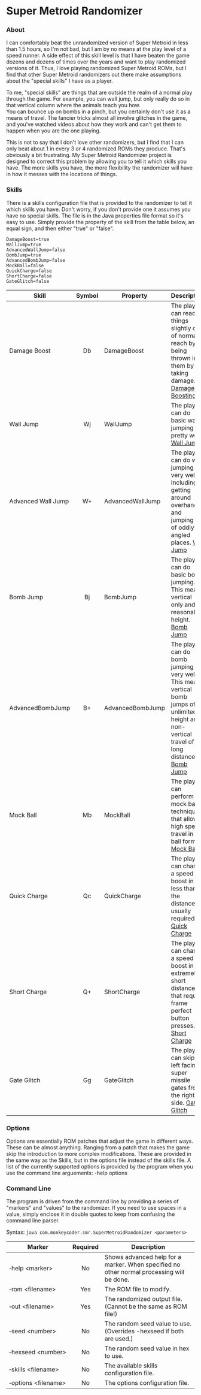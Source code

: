 # Super Metroid Randomizer

### About

I can comfortably beat the unrandomized version of Super Metroid in less 
than 1.5 hours, so I'm not bad, but I am by no means at the play level 
of a speed runner.  A side effect of this skill level is that I have 
beaten the game dozens and dozens of times over the years and want to
play randomized versions of it.  Thus, I love playing randomized Super 
Metroid ROMs, but I find that other Super Metroid randomizers out there 
make assumptions about the "special skills" I have as a player.

To me, "special skills" are things that are outside the realm of a 
normal play through the game.  For example, you can wall jump, but only 
really do so in that vertical column where the animals teach you how.  
You can bounce up on bombs in a pinch, but you certainly don't use it 
as a means of travel.  The fancier tricks almost all involve glitches 
in the game, and you've watched videos about how they work and can't 
get them to happen when you are the one playing.

This is not to say that I don't love other randomizers, but I find that
I can only beat about 1 in every 3 or 4 randomized ROMs they produce.
That's obviously a bit frustrating.  My Super Metroid Randomizer project 
is designed to correct this problem by allowing you to tell it which
skills you have.  The more skills you have, the more flexibility the
randomizer will have in how it messes with the locations of things.

### Skills

There is a skills configuration file that is provided to the randomizer
to tell it which skills you have.  Don't worry, if you don't provide one
it assumes you have no special skills.  The file is in the Java properties
file format so it's easy to use.  Simply provide the property of the skill
from the table below, an equal sign, and then either "true" or "false".

```
DamageBoost=true
WallJump=true
AdvancedWallJump=false
BombJump=true
AdvancedBombJump=false
MockBall=false
QuickCharge=false
ShortCharge=false
GateGlitch=false
```

Skill | Symbol | Property | Description
------|:------:|----------|------------
Damage Boost | Db | DamageBoost | The player can reach things slightly out of normal reach by being thrown into them by taking damage. [Damage Boosting](http://deanyd.net/sm/index.php?title=Damage_boosting)
Wall Jump | Wj | WallJump | The player can do basic wall jumping pretty well. [Wall Jump](http://deanyd.net/sm/index.php?title=Walljump)
Advanced Wall Jump | W+ | AdvancedWallJump | The player can do wall jumping very well.  Including getting around overhangs and jumping off of oddly angled places. [Wall Jump](http://deanyd.net/sm/index.php?title=Walljump)
Bomb Jump | Bj | BombJump | The player can do basic bomb jumping.  This means vertical only and of reasonable height. [Bomb Jump](http://deanyd.net/sm/index.php?title=Bomb_Jump)
AdvancedBombJump | B+ | AdvancedBombJump | The player can do bomb jumping very well.  This means vertical bomb jumps of unlimited height and non-vertical travel of long distances. [Bomb Jump](http://deanyd.net/sm/index.php?title=Bomb_Jump)
Mock Ball | Mb | MockBall | The player can perform the mock ball technique that allows high speed travel in ball form. [Mock Ball](http://deanyd.net/sm/index.php?title=Mockball)
Quick Charge | Qc | QuickCharge | The player can charge a speed boost in less than the distance usually required. [Quick Charge](http://deanyd.net/sm/index.php?title=Quick_charge)
Short Charge | Q+ | ShortCharge | The player can charge a speed boost in extremely short distances that require frame perfect button presses. [Short Charge](http://deanyd.net/sm/index.php?title=Short_charge)
Gate Glitch | Gg | GateGlitch | The player can skip left facing super missile gates from the right side. [Gate Glitch](http://deanyd.net/sm/index.php?title=Gate_Glitch)

### Options

Options are essentially ROM patches that adjust the game in different ways.  These can be almost anything.  Ranging from
a patch that makes the game skip the introduction to more complex modifications.  These are provided in the same way
as the Skills, but in the options file instead of the skills file.  A list of the currently supported options is 
provided by the program when you use the command line arguements:  -help options

### Command Line

The program is driven from the command line by providing a series of "markers" and "values" to the randomizer.
If you need to use spaces in a value, simply enclose it in double quotes to keep from confusing the command line 
parser.

Syntax: `java com.monkeycoder.smr.SuperMetroidRandomizer <parameters>`

Marker | Required | Description
-------|:--------:|------------
&#8209;help&nbsp;\<marker> | No | Shows advanced help for a marker.  When specified no other normal processing will be done.
&#8209;rom&nbsp;\<filename> | Yes | The ROM file to modify.
&#8209;out&nbsp;\<filename> | Yes | The randomized output file. (Cannot be the same as ROM file!)
&#8209;seed&nbsp;\<number> | No | The random seed value to use. (Overrides -hexseed if both are used.)
&#8209;hexseed&nbsp;\<number> | No | The random seed value in hex to use.
&#8209;skills&nbsp;\<filename> | No | The available skills configuration file.
&#8209;options&nbsp;\<filename> | No | The options configuration file.

